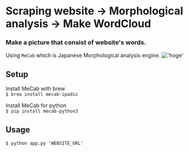 # Scraping website -> Morphological analysis -> Make WordCloud
  
### Make a picture that consist of website's words.
Using `MeCab` which is Japanese Morphological analysis engine.
!['hoge'](https://i.imgur.com/pr4ij7m.png)

## Setup  
Install MeCab with brew  
`$ brew install mecab-ipadic` 
  
Install MeCab for python  
`$ pip install mecab-python3`  


## Usage  
`$ python app.py 'WEBSITE_URL'`
